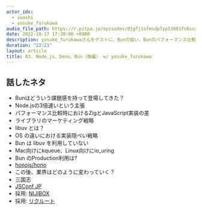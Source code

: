 ```yaml
---
actor_ids:
  - iwashi
  - yosuke_furukawa
audio_file_path: https://r.pitpa.jp/episodes/01gfj1sfmsdp7yp53901fn0sss.mp3
date: 2022-10-17 17:30:00 +0900
description: yosuke_furukawaさんをゲストに、Bunの狙い、Bunのパフォーマンス比較、Node.jsとBunとのIO実装の違いなどについて語っていただいたエピソードです。
duration: "22:21"
layout: article
title: 83. Node.js、Deno、Bun（後編） w/ yosuke_furukawa
---
```


## 話したネタ

- Bunはどういう課題感を持って登場してきた？
- Node.jsの3倍速いという主張
- パフォーマンス比較時におけるZigとJavaScript実装の差
- ライブラリのマーケティング戦略
- libuv とは？
- OS の違いにおける実装隠ぺい戦略
- Bun は libuv を利用していない
- Mac向けにkqueue、Linux向けにio_uring
- Bun のProduction利用は?
- [honojs/hono](https://github.com/honojs/hono)
- この後、業界はどのように変わっていく？
- 三国志
- [JSConf JP](https://jsconf.jp/2022/)
- 採用: [NIJIBOX](https://recruit.nijibox.jp/)
- 採用: [リクルート](https://www.recruit.co.jp/employment/)
